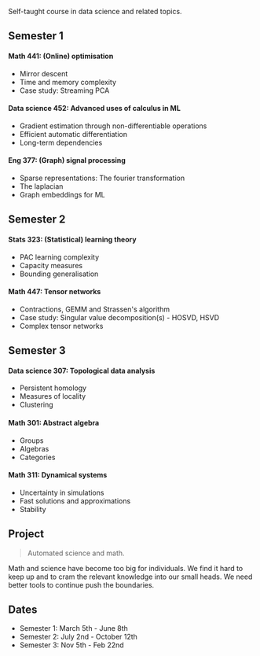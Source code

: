 
Self-taught course in data science and related topics.

## Semester 1

#### Math 441: (Online) optimisation

* Mirror descent
* Time and memory complexity
* Case study: Streaming PCA

#### Data science 452: Advanced uses of calculus in ML

* Gradient estimation through non-differentiable operations
* Efficient automatic differentiation
* Long-term dependencies

#### Eng 377: (Graph) signal processing

* Sparse representations: The fourier transformation
* The laplacian
* Graph embeddings for ML

## Semester 2

#### Stats 323: (Statistical) learning theory

* PAC learning complexity
* Capacity measures
* Bounding generalisation

#### Math 447: Tensor networks

* Contractions, GEMM and Strassen's algorithm
* Case study: Singular value decomposition(s) - HOSVD, HSVD
* Complex tensor networks

## Semester 3

#### Data science 307: Topological data analysis

* Persistent homology
* Measures of locality
* Clustering

#### Math 301: Abstract algebra

* Groups
* Algebras
* Categories

#### Math 311: Dynamical systems

* Uncertainty in simulations 
* Fast solutions and approximations
* Stability

## Project

> Automated science and math.

Math and science have become too big for individuals. We find it hard to keep up and to cram the relevant knowledge into our small heads. We need better tools to continue push the boundaries.


## Dates

* Semester 1: March 5th - June 8th
* Semester 2: July 2nd - October 12th
* Semester 3: Nov 5th - Feb 22nd
